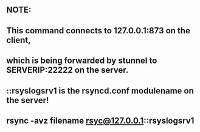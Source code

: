 ## NOTE:
## This command connects to 127.0.0.1:873 on the client, 
## which is being forwarded by stunnel to SERVERIP:22222 on the server.
## ::rsyslogsrv1 is the rsyncd.conf modulename on the server!
## rsync -avz filename rsyc@127.0.0.1::rsyslogsrv1

